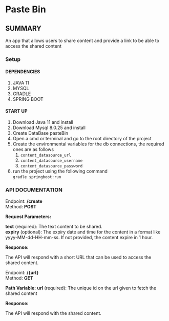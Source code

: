 # Paste Bin

## SUMMARY
An app that allows users to share content and provide a link to be able to access the shared content

### Setup
#### DEPENDENCIES
1. JAVA 11
2. MYSQL
3. GRADLE
4. SPRING BOOT

#### START UP
1. Download Java 11 and install 
2. Download Mysql 8.0.25 and install 
3. Create DataBase pasteBin
4. Open a cmd or terminal and go to the root directory of the project
5. Create the environmental variables for the db connections, the required ones are as follows 
   1. ``content_datasource_url``
   2. ``content_datasource_username``
   3. ``content_datasource_password``
6. run the project using the following command <br>
   ``gradle springboot:run``

### API DOCUMENTATION
Endpoint: **/create** <br>
Method: **POST**

**Request Parameters:**

**text** (required): The text content to be shared. <br>
**expiry** (optional): The expiry date and time for the content in a format like yyyy-MM-dd-HH-mm-ss. If not provided, the content expire in 1 hour. <br>

**Response:**

The API will respond with a short URL that can be used to access the shared content.

Endpoint: **/{url}** <br>
Method: **GET**

**Path Variable:**
**url** (required): The unique id on the url given to fetch the shared content


**Response:**

The API will respond with the shared content.